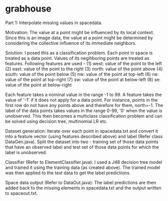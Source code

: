 # grabhouse
Part 1: Interpolate missing values in spacedata.

Motivation: 
The value at a point might be influenced by its local context. Since this is an image data, the value at a point might be determined by considering the collective influence of its immediate neighbors.

Solution:
I posed this as a classification problem. Each point in space is treated as a data point. Values of its negihboring points are treated as features. Following features are used - 
(1) west: value of the point to the left
(2) east: value of the point to the right
(3) north: value of the point above
(4) south: value of the point below
(5) nw: value of the point at top-left
(6) ne: value of the point at top-right
(7) sw: value of the point at below-left
(8) se: value of the point at below-right

Each feature takes a nominal value in the range -1 to 99. A feature takes the value of '-1' if it does not apply for a data point. For instance, points in the first row do not have any points above and therefore for them, north=-1. The label of the data points takes values in the range 0-99, '0' when the value is unobserved. This then becomes a multiclass classification problem and can be solved using decision tree, multinomial LR etc.

Dataset generation:
Iterate over each point in spacedata.txt and convert it into a feature vector (using features described above) and label (Refer class DataGen.java).
Split the dataset into two - training set of those data points that have an observed label and test set of those data points for which the label is unobserved.

Classifier (Refer to ElementClassifier.java):
I used a J48 decision tree model and trained it using the training data (as created above). The trained model was then applied to the test data to get the label predictions.

Space data output (Refer to DataOut.java):
The label predictions are then added back to the missing elements in spacedata.txt and the output written to spaceout.txt.
